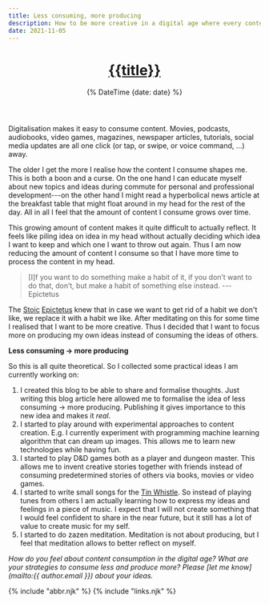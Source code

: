 ```yaml
---
title: Less consuming, more producing
description: How to be more creative in a digital age where every content is only one click away.
date: 2021-11-05
---
```


<header>

# [{{title}}](/)

{% DateTime {date: date} %}

</header><section>

Digitalisation makes it easy to consume content. Movies, podcasts, audiobooks, video games, magazines, newspaper articles, tutorials, social media updates are all one click (or tap, or swipe, or voice command, ...) away.

The older I get the more I realise how the content I consume shapes me. This is both a boon and a curse. On the one hand I can educate myself about new topics and ideas during commute for personal and professional development---on the other hand I might read a hyperbolical news article at the breakfast table that might float around in my head for the rest of the day. All in all I feel that the amount of content I consume grows over time.

This growing amount of content makes it quite difficult to actually reflect. It feels like piling idea on idea in my head without actually deciding which idea I want to keep and which one I want to throw out again. Thus I am now reducing the amount of content I consume so that I have more time to process the content in my head.

> [I]f you want to do something make a habit of it, if you don’t want to do that, don’t, but make a habit of something else instead.
>---Epictetus

The [Stoic](https://en.wikipedia.org/wiki/Stoicism) [Epictetus](https://en.wikipedia.org/wiki/Epictetus) knew that in case we want to get rid of a habit we don't like, we replace it with a habit we like. After meditating on this for some time I realised that I want to be more creative. Thus I decided that I want to focus more on producing my own ideas instead of consuming the ideas of others.

**Less consuming &rarr; more producing**

So this is all quite theoretical. So I collected some practical ideas I am currently working on:

1. I created this blog to be able to share and formalise thoughts. Just writing this blog article here allowed me to formalise the idea of less consuming &rarr; more producing. Publishing it gives importance to this new idea and makes it _real_.
2. I started to play around with experimental approaches to content creation. E.g. I currently experiment with programming machine learning algorithm that can dream up images. This allows me to learn new technologies while having fun.
3. I started to play D&D games both as a player and dungeon master. This allows me to invent creative stories together with friends instead of consuming predetermined stories of others via books, movies or video games.
4. I started to write small songs for the [Tin Whistle](/tunes/). So instead of playing tunes from others I am actually learning how to express my ideas and feelings in a piece of music. I expect that I will not create something that I would feel confident to share in the near future, but it still has a lot of value to create music for my self.
5. I started to do zazen meditation. Meditation is not about producing, but I feel that meditation allows to better reflect on myself.

</section><footer>

_How do you feel about content consumption in the digital age? What are your strategies to consume less and produce more? Please [let me know](mailto:{{ author.email }}) about your ideas._

</footer>

{% include "abbr.njk" %}
{% include "links.njk" %}
